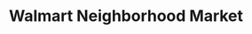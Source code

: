 ---
title: "Walmart Neighborhood Market"
url: /greenacres/walmart-neighborhood-market/
shop: supermarket
---